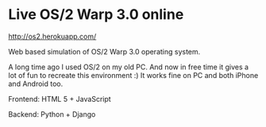 Live OS/2 Warp 3.0 online
=========================

http://os2.herokuapp.com/

Web based simulation of OS/2 Warp 3.0 operating system.

A long time ago I used OS/2 on my old PC. And now in free time it gives a lot of fun to recreate this environment :) It works fine on PC and both iPhone and Android too.

Frontend: HTML 5 + JavaScript

Backend: Python + Django